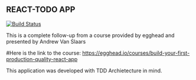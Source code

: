 ## REACT-TODO APP

[![Build Status](https://travis-ci.org/hishamhaniffa/todo-react.svg?branch=master)](https://travis-ci.org/hishamhaniffa/todo-react)

This is a complete follow-up from a course provided by egghead and presented by Andrew Van Slaars

#Here is the link to the course: 
https://egghead.io/courses/build-your-first-production-quality-react-app

This application was developed with TDD Archietecture in mind.